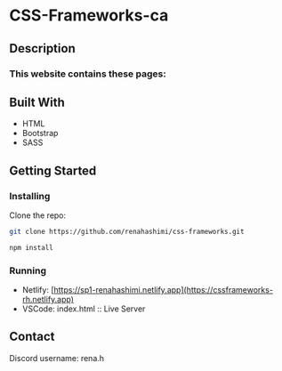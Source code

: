 # CSS-Frameworks-ca

## Description

### This website contains these pages:


## Built With
- HTML
- Bootstrap
- SASS

## Getting Started
### Installing
Clone the repo:
```bash
git clone https://github.com/renahashimi/css-frameworks.git
```


```bash
npm install
```


### Running
- Netlify: [https://sp1-renahashimi.netlify.app](https://cssframeworks-rh.netlify.app)
- VSCode: index.html :: Live Server

## Contact
Discord username: rena.h
